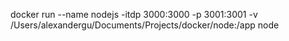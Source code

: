 docker run --name nodejs -itdp 3000:3000 -p 3001:3001 -v /Users/alexandergu/Documents/Projects/docker/node:/app node
